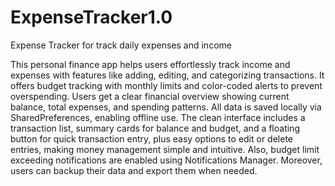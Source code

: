 # ExpenseTracker1.0
Expense Tracker for track daily expenses and income


This personal finance app helps users effortlessly track income and expenses with features like 
adding, editing, and categorizing transactions. It offers budget tracking with monthly limits and 
color-coded alerts to prevent overspending. Users get a clear financial overview showing current 
balance, total expenses, and spending patterns. All data is saved locally via SharedPreferences, 
enabling offline use. The clean interface includes a transaction list, summary cards for balance and 
budget, and a floating button for quick transaction entry, plus easy options to edit or delete entries, 
making money management simple and intuitive. Also, budget limit exceeding notifications are 
enabled using Notifications Manager. Moreover, users can backup their data and export them when 
needed.
